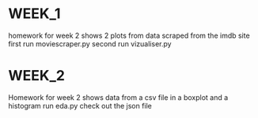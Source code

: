 # WEEK_1
homework for week 2 shows 2 plots from data scraped from the imdb site
first run moviescraper.py
second run vizualiser.py
# WEEK_2
Homework for week 2 shows data from a csv file in a boxplot and a histogram
run eda.py
check out the json file
